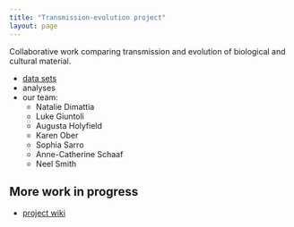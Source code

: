 ```yaml
---
title: "Transmission-evolution project"
layout: page
---
```


Collaborative work comparing transmission and evolution of biological and cultural material.

- [data sets](data/)
- analyses
- our team:
    - Natalie Dimattia
    - Luke Giuntoli
    - Augusta Holyfield
    - Karen Ober
    - Sophia Sarro
    - Anne-Catherine Schaaf
    - Neel Smith


## More work in progress

- [project wiki](https://github.com/neelsmith/transmission-evolution/wiki)
